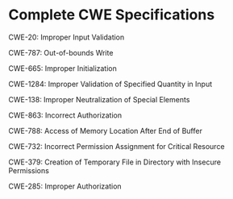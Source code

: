 

# Complete CWE Specifications

CWE-20: Improper Input Validation

CWE-787: Out-of-bounds Write

CWE-665: Improper Initialization

CWE-1284: Improper Validation of Specified Quantity in Input

CWE-138: Improper Neutralization of Special Elements

CWE-863: Incorrect Authorization

CWE-788: Access of Memory Location After End of Buffer

CWE-732: Incorrect Permission Assignment for Critical Resource

CWE-379: Creation of Temporary File in Directory with Insecure Permissions

CWE-285: Improper Authorization